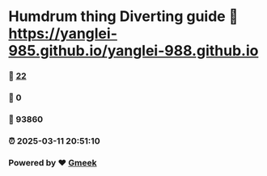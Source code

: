 # Humdrum thing Diverting guide :link: https://yanglei-985.github.io/yanglei-988.github.io 
### :page_facing_up: [22](https://yanglei-985.github.io/yanglei-988.github.io/tag.html) 
### :speech_balloon: 0 
### :hibiscus: 93860 
### :alarm_clock: 2025-03-11 20:51:10 
### Powered by :heart: [Gmeek](https://github.com/Meekdai/Gmeek)
